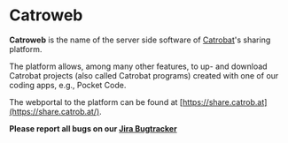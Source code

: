 Catroweb
=========

**Catroweb** is the name of the server side software of [Catrobat](https://github.com/Catrobat/)'s sharing platform. 

The platform allows, among many other features, to up- and download Catrobat projects (also called Catrobat programs) created with one of our coding apps, e.g., Pocket Code. 

The webportal to the platform can be found at [https://share.catrob.at](https://share.catrob.at/).

**Please report all bugs on our [Jira Bugtracker](https://jira.catrob.at/secure/CreateIssue.jspa?pid=10301&issuetype=1)**
